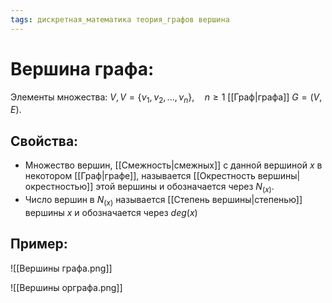 ```yaml
---
tags: дискретная_математика теория_графов вершина
---
```

# Вершина графа:
Элементы множества: $V, V = \{\nu_1, \nu_2, ... ,\nu_n\},\quad n \geq1$ [[Граф|графа]]  $G = (V, E)$.
## Свойства:
* Множество вершин, [[Смежность|смежных]] с данной вершиной $x$ в некотором [[Граф|графе]], называется [[Окрестность вершины| окрестностью]] этой вершины и обозначается через $N_{(x)}$.
* Число вершин в $N_{(x)}$ называется [[Степень вершины|степенью]] вершины $x$ и обозначается через $deg(x)$
## Пример:
![[Вершины графа.png]]

![[Вершины орграфа.png]]